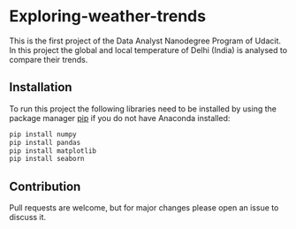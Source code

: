 # Exploring-weather-trends
This is the first project of the Data Analyst Nanodegree Program of Udacit. In this project the global and local temperature of Delhi (India) is analysed to compare their trends. 

## Installation
To run this project the following libraries need to be installed by using the package manager [pip](https://pip.pypa.io/en/stable/) if you do not have Anaconda installed:

```python
pip install numpy
pip install pandas
pip install matplotlib
pip install seaborn
```

## Contribution
Pull requests are welcome, but for major changes please open an issue to discuss it. 


